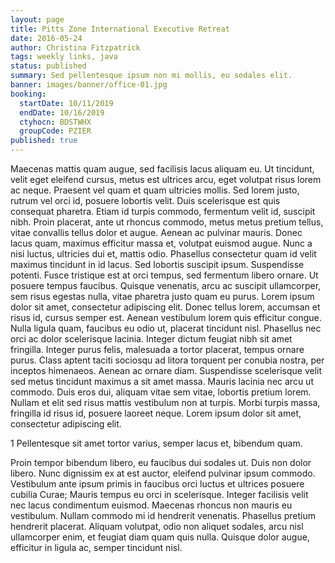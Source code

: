 ```yaml
---
layout: page
title: Pitts Zone International Executive Retreat
date: 2016-05-24
author: Christina Fitzpatrick
tags: weekly links, java
status: published
summary: Sed pellentesque ipsum non mi mollis, eu sodales elit.
banner: images/banner/office-01.jpg
booking:
  startDate: 10/11/2019
  endDate: 10/16/2019
  ctyhocn: BDSTWHX
  groupCode: PZIER
published: true
---
```

Maecenas mattis quam augue, sed facilisis lacus aliquam eu. Ut tincidunt, velit eget eleifend cursus, metus est ultrices arcu, eget volutpat risus lorem ac neque. Praesent vel quam et quam ultricies mollis. Sed lorem justo, rutrum vel orci id, posuere lobortis velit. Duis scelerisque est quis consequat pharetra. Etiam id turpis commodo, fermentum velit id, suscipit nibh. Proin placerat, ante ut rhoncus commodo, metus metus pretium tellus, vitae convallis tellus dolor et augue. Aenean ac pulvinar mauris. Donec lacus quam, maximus efficitur massa et, volutpat euismod augue. Nunc a nisi luctus, ultricies dui et, mattis odio. Phasellus consectetur quam id velit maximus tincidunt in id lacus. Sed lobortis suscipit ipsum. Suspendisse potenti. Fusce tristique est at orci tempus, sed fermentum libero ornare. Ut posuere tempus faucibus.
Quisque venenatis, arcu ac suscipit ullamcorper, sem risus egestas nulla, vitae pharetra justo quam eu purus. Lorem ipsum dolor sit amet, consectetur adipiscing elit. Donec tellus lorem, accumsan et risus id, cursus semper est. Aenean vestibulum lorem quis efficitur congue. Nulla ligula quam, faucibus eu odio ut, placerat tincidunt nisl. Phasellus nec orci ac dolor scelerisque lacinia. Integer dictum feugiat nibh sit amet fringilla. Integer purus felis, malesuada a tortor placerat, tempus ornare purus. Class aptent taciti sociosqu ad litora torquent per conubia nostra, per inceptos himenaeos. Aenean ac ornare diam. Suspendisse scelerisque velit sed metus tincidunt maximus a sit amet massa. Mauris lacinia nec arcu ut commodo. Duis eros dui, aliquam vitae sem vitae, lobortis pretium lorem. Nullam et elit sed risus mattis vestibulum non at turpis. Morbi turpis massa, fringilla id risus id, posuere laoreet neque. Lorem ipsum dolor sit amet, consectetur adipiscing elit.

1 Pellentesque sit amet tortor varius, semper lacus et, bibendum quam.

Proin tempor bibendum libero, eu faucibus dui sodales ut. Duis non dolor libero. Nunc dignissim ex at est auctor, eleifend pulvinar ipsum commodo. Vestibulum ante ipsum primis in faucibus orci luctus et ultrices posuere cubilia Curae; Mauris tempus eu orci in scelerisque. Integer facilisis velit nec lacus condimentum euismod. Maecenas rhoncus non mauris eu vestibulum. Nullam commodo mi id hendrerit venenatis. Phasellus pretium hendrerit placerat. Aliquam volutpat, odio non aliquet sodales, arcu nisl ullamcorper enim, et feugiat diam quam quis nulla. Quisque dolor augue, efficitur in ligula ac, semper tincidunt nisl.
